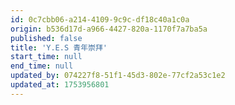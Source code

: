 ```yaml
---
id: 0c7cbb06-a214-4109-9c9c-df18c40a1c0a
origin: b536d17d-a966-4427-820a-1170f7a7ba5a
published: false
title: 'Y.E.S 青年崇拜'
start_time: null
end_time: null
updated_by: 074227f8-51f1-45d3-802e-77cf2a53c1e2
updated_at: 1753956801
---
```

